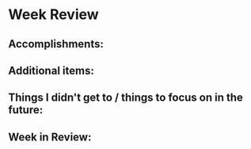 # Week Review


## Accomplishments:


## Additional items:

## Things I didn't get to / things to focus on in the future:

## Week in Review:
